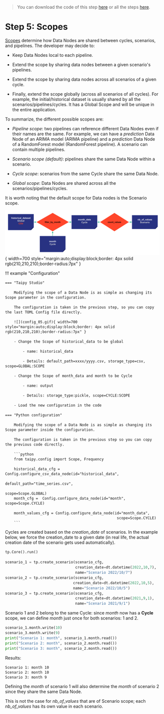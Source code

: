 > You can download the code of this step [here](../src/step_05.py) or all the steps [here](https://github.com/Avaiga/taipy-getting-started-core/tree/develop/src).

# Step 5: Scopes

[Scopes](https://docs.taipy.io/en/latest/manuals/core/concepts/scope/) determine how Data Nodes are shared between cycles, scenarios, and pipelines. The developer may decide to:

- Keep Data Nodes local to each pipeline.

- Extend the scope by sharing data nodes between a given scenario's pipelines.

- Extend the scope by sharing data nodes across all scenarios of a given cycle.

- Finally, extend the scope globally (across all scenarios of all cycles). For example, the initial/historical dataset is usually shared by all the scenarios/pipelines/cycles. It has a Global Scope and will be unique in the entire application.

To summarize, the different possible scopes are:

- _Pipeline scope_: two pipelines can reference different Data Nodes even if their names are the same. For example, we can have a _prediction_ Data Node of an ARIMA model (ARIMA pipeline) and a _prediction_ Data Node of a RandomForest model (RandomForest pipeline). A scenario can contain multiple pipelines.

- _Scenario scope (default)_: pipelines share the same Data Node within a scenario. 

- _Cycle scope_: scenarios from the same Cycle share the same Data Node.

- _Global scope_: Data Nodes are shared across all the scenarios/pipelines/cycles.

It is worth noting that the default scope for Data nodes is the Scenario scope.

![](config_05.svg){ width=700 style="margin:auto;display:block;border: 4px solid rgb(210,210,210);border-radius:7px" }

!!! example "Configuration"

    === "Taipy Studio"

        Modifying the scope of a Data Node is as simple as changing its Scope parameter in the configuration. 

        The configuration is taken in the previous step, so you can copy the last TOML Config file directly.

        ![](config_05.gif){ width=700 style="margin:auto;display:block;border: 4px solid rgb(210,210,210);border-radius:7px" }

        - Change the Scope of historical_data to be global
        
            - name: historical_data
                
            - Details: default_path=xxxx/yyyy.csv, storage_type=csv, scope=GLOBAL:SCOPE
                
        - Change the Scope of month_data and month to be Cycle
        
            - name: output
                
            - Details: storage_type:pickle, scope=CYCLE:SCOPE
                
        - Load the new configuration in the code

    === "Python configuration"

        Modifying the scope of a Data Node is as simple as changing its Scope parameter inside the configuration.

        The configuration is taken in the previous step so you can copy the previous code directly.

        ```python
        from taipy.config import Scope, Frequency

        historical_data_cfg = Config.configure_csv_data_node(id="historical_data",
                                                         default_path="time_series.csv",
                                                         scope=Scope.GLOBAL)
        month_cfg =  Config.configure_data_node(id="month", scope=Scope.CYCLE)

        month_values_cfg = Config.configure_data_node(id="month_data",
                                                       scope=Scope.CYCLE)
        ```


Cycles are created based on the _creation_date_ of scenarios. In the example below, we force the creation_date to a given date (in real life, the actual creation date of the scenario gets used automatically).

```python
tp.Core().run()

scenario_1 = tp.create_scenario(scenario_cfg,
                                creation_date=dt.datetime(2022,10,7),
                                name="Scenario 2022/10/7")
scenario_2 = tp.create_scenario(scenario_cfg,
                               creation_date=dt.datetime(2022,10,5),
                               name="Scenario 2022/10/5")
scenario_3 = tp.create_scenario(scenario_cfg,
                                creation_date=dt.datetime(2021,9,1),
                                name="Scenario 2021/9/1")
```

Scenario 1 and 2 belong to the same Cycle: since _month_ now has a **Cycle** scope, we can define _month_ just once for both scenarios: 1 and 2.


```python
scenario_1.month.write(10)
scenario_3.month.write(9)
print("Scenario 1: month", scenario_1.month.read())
print("Scenario 2: month", scenario_2.month.read())
print("Scenario 3: month", scenario_2.month.read())
```
Results:
```
Scenario 1: month 10
Scenario 2: month 10
Scenario 3: month 9
```

Defining the _month_ of scenario 1 will also determine the _month_ of scenario 2 since they share the same Data Node. 

This is not the case for _nb_of_values_ that are of Scenario scope; each _nb_of_values_ has its own value in each scenario.
